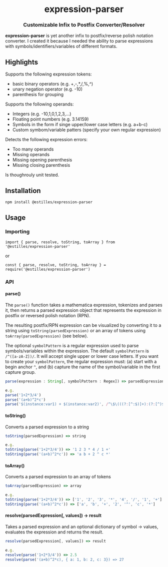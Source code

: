 <h1 align="center" style="border-bottom: none;">expression-parser</h1>
<h3 align="center">Customizable Infix to Postfix Converter/Resolver</h3>

**expression-parser** is yet another infix to postfix/reverse polish notation converter. I created it because I needed the ability to parse expressions with symbols/identifiers/variables of different formats.

## Highlights

Supports the following expression tokens:
- basic binary operators (e.g. +,-,*,/,%,^)
- unary negation operator (e.g. -10)
- parenthesis for grouping

Supports the following operands:
- Integers (e.g. -10,1,0,1,2,3,...)
- Floating point numbers (e.g. 3.14159)
- Symbols in the form if singe upper/lower case letters (e.g. a+b-c)
- Custom symbom/variable patters (specify your own regular expression)

Detects the following expression errors:
- Too many operands
- Missing operands
- Missing opening parenthesis
- Missing closing parenthesis

Is thoughrouly unit tested.

## Installation
```
npm install @estilles/expression-parser
```

## Usage

### Importing

```
import { parse, resolve, toString, toArray } from '@estilles/expression-parser'
```

or

```
const { parse, resolve, toString, toArray } = require('@estilles/expression-parser')
```

### API

#### parse()
The `parse()` function takes a mathematica expression, tokenizes and parses it, then returns a parsed expression object that represents the expression in postfix or reversed polish notation (RPN).

The resulting postfix/RPN expression can be visualized by converting it to a string using `toString(parsedExpression)` or an array of tokens using `toArray(parsedExpression)` (see below).

The optional `symbolPattern` is a regular expression used to parse symbols/variables within the expression. The default `symbolPattern` is `/^([a-zA-Z])/`. It will accept single upper or lower case letters. If you want to create your `symbolPattern`, the regular expression must: (a) start with a begin anchor `^`, and (b) capture the name of the symbol/variable in the first capture group.

 
```JavaScript
parse(expression : String[, symbolPattern : Regex]) => parsedExpression

e.g.
parse('1+2*3/4')
parse('(a+b)^2*c')
parse('$(instance:var1) + $(instance:var2)', /^\$\(((?:[^:$)]+):(?:[^)$]+))\)/)
```


#### toString()
Converts a parsed expression to a string

```JavaScript
toString(parsedExpression) => string

e.g.
toString(parse('1+2*3/4')) => '1 2 3 * 4 / 1 +'
toString(parse('(a+b)^2*c')) => 'a b + 2 ^ c *'
```

#### toArray()
Converts a parsed expression to an array of tokens

```JavaScript
toArray(parsedExpression) => array

e.g.
toString(parse('1+2*3/4')) => ['1', '2', '3', '*', '4', '/', '1', '+']
toString(parse('(a+b)^2*c')) => ['a', 'b', '+', '2', '^', 'c', '*']
```


#### resolve(parsedExpression[, values]) -> result
Takes a parsed expression and an optional dictionary of symbol -> values, evaluates the expression and returns the result.

```JavaScript
resolve(parsedExpression[, values]) => result

e.g.
resolve(parse('1+2*3/4')) => 2.5
resolve(parse('(a+b)^2*c), { a: 1, b: 2, c: 3}) => 27
```
